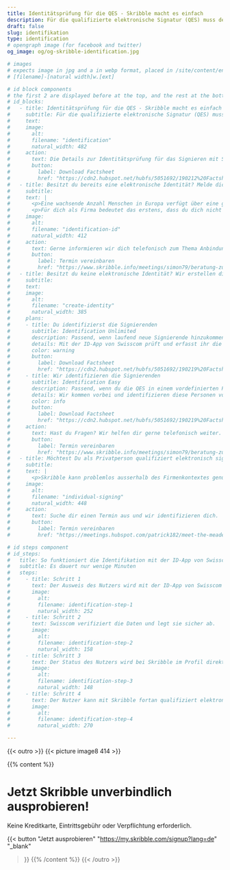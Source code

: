 ```yaml
---
title: Identitätsprüfung für die QES - Skribble macht es einfach
description: Für die qualifizierte elektronische Signatur (QES) muss der Unterzeichnende seine Identität beweisen. Skribble bietet für jeden Geschäftskontext eine passende Identifikationsmöglichkeit an.
draft: false
slug: identifikation
type: identification
# opengraph image (for facebook and twitter)
og_image: og/og-skribble-identification.jpg

# images
# expects image in jpg and a in webp format, placed in /site/content/english/image/
# [filename]-[natural width]w.[ext]

# id block components
# the first 2 are displayed before at the top, and the rest at the bottom of the page
# id_blocks:
#   - title: Identitätsprüfung für die QES - Skribble macht es einfach
#     subtitle: Für die qualifizierte elektronische Signatur (QES) muss der Unterzeichnende seine Identität beweisen. Skribble bietet für jeden Geschäftskontext eine passende Identifikationsmöglichkeit an.
#     text:
#     image:
#       alt:
#       filename: "identification"
#       natural_width: 482
#     action:
#       text: Die Details zur Identitätsprüfung für das Signieren mit Skribble findest du in unserem Factsheet.
#       button:
#         label: Download Factsheet
#         href: "https://cdn2.hubspot.net/hubfs/5051692/190212%20Factsheet%20-%20CS-%20Identification.pdf"
#   - title: Besitzt du bereits eine elektronische Identität? Melde dich einfach an.
#     subtitle:
#     text: |
#       <p>Eine wachsende Anzahl Menschen in Europa verfügt über eine geprüfte elektronische Identität (E-ID). Skribble bindet diese an. So können Millionen von Nutzern ohne zusätzliche Identitätsprüfung qualifiziert signieren.</p>
#       <p>Für dich als Firma bedeutet das erstens, dass du dich nicht um die Identifikation dieser Personen kümmern musst. Zweitens bist du auf jeden Fall auf der sicheren Seite, egal, welche E-ID sich bei deinen Nutzern durchsetzt.</p>
#     image:
#       alt:
#       filename: "identification-id"
#       natural_width: 412
#     action:
#       text: Gerne informieren wir dich telefonisch zum Thema Anbindung von E-IDs an Skribble.
#       button:
#         label: Termin vereinbaren
#         href: "https://www.skribble.info/meetings/simon79/beratung-zu-identifikationslsungen"
#   - title: Besitzt du keine elektronische Identität? Wir erstellen dir eine.
#     subtitle:
#     text:
#     image:
#       alt:
#       filename: "create-identity"
#       natural_width: 385
#     plans:
#     - title: Du identifizierst die Signierenden
#       subtitle: Identification Unlimited
#       description: Passend, wenn laufend neue Signierende hinzukommen.
#       details: Mit der ID-App von Swisscom prüft und erfasst ihr die Identitätsdaten der signierenden Personen selbstständig im persönlichen Kontakt. So kannst du unbegrenzt und flexibel Personen zum Signieren befähigen.
#       color: warning
#       button:
#         label: Download Factsheet
#         href: "https://cdn2.hubspot.net/hubfs/5051692/190219%20Factsheet%20-%20CS%20-%20Identification%20Unlimited.pdf"
#     - title: Wir identifizieren die Signierenden
#       subtitle: Identification Easy
#       description: Passend, wenn du die QES in einem vordefinierten Personenkreis einsetzt.
#       details: Wir kommen vorbei und identifizieren diese Personen vor Ort. Damit seid ihr schnell und unkompliziert bereit für den Einsatz der QES und müsst euch nicht um die Identifikation kümmern.
#       color: info
#       button:
#         label: Download Factsheet
#         href: "https://cdn2.hubspot.net/hubfs/5051692/190219%20Factsheet%20-%20CS%20-%20Identification%20Easy.pdf"
#     action:
#       text: Hast du Fragen? Wir helfen dir gerne telefonisch weiter.
#       button:
#         label: Termin vereinbaren
#         href: "https://www.skribble.info/meetings/simon79/beratung-zu-identifikationslsungen"
#   - title: Möchtest Du als Privatperson qualifiziert elektronisch signieren?
#     subtitle:
#     text: |
#       <p>Skribble kann problemlos ausserhalb des Firmenkontextes genutzt werden. Falls du noch über keine E-ID verfügst, identifizieren wir dich gerne an der Bahnhofstrasse 3 in Zürich. Es dauert nur wenige Minuten.</p>
#     image:
#       alt:
#       filename: "individual-signing"
#       natural_width: 448
#     action:
#       text: Suche dir einen Termin aus und wir identifizieren dich.
#       button:
#         label: Termin vereinbaren
#         href: "https://meetings.hubspot.com/patrick182/meet-the-meade"

# id steps component
# id_steps:
#   title: So funktioniert die Identifikation mit der ID-App von Swisscom
#   subtitle: Es dauert nur wenige Minuten
#   steps:
#     - title: Schritt 1
#       text: Der Ausweis des Nutzers wird mit der ID-App von Swisscom gescannt und geprüft.
#       image:
#         alt:
#         filename: identification-step-1
#         natural_width: 252
#     - title: Schritt 2
#       text: Swisscom verifiziert die Daten und legt sie sicher ab.
#       image:
#         alt:
#         filename: identification-step-2
#         natural_width: 158
#     - title: Schritt 3
#       text: Der Status des Nutzers wird bei Skribble im Profil direkt auf “signierbereit” geändert.
#       image:
#         alt:
#         filename: identification-step-3
#         natural_width: 148
#     - title: Schritt 4
#       text: Der Nutzer kann mit Skribble fortan qualifiziert elektronisch signieren.
#       image:
#         alt:
#         filename: identification-step-4
#         natural_width: 270

---
```


{{< outro >}}
{{< picture image8 414 >}}

{{% content %}}
# Jetzt Skribble unverbindlich ausprobieren!
Keine Kreditkarte, Eintrittsgebühr oder Verpflichtung erforderlich.

{{< button
  "Jetzt ausprobieren"
  "https://my.skribble.com/signup?lang=de"
  "_blank"
>}}
{{% /content %}}
{{< /outro >}}